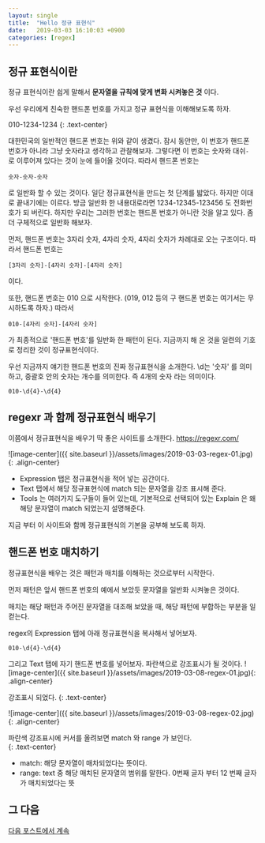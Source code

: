 ```yaml
---
layout: single
title:  "Hello 정규 표현식"
date:   2019-03-03 16:10:03 +0900
categories: [regex]
--- 
```


## 정규 표현식이란
정규 표현식이란 쉽게 말해서 **문자열을 규칙에 맞게 변화 시켜놓은 것** 이다.

우선 우리에게 친숙한 핸드폰 번호를 가지고 정규 표현식을 이해해보도록 하자.

010-1234-1234
{: .text-center}

대한민국의 일반적인 핸드폰 번호는 위와 같이 생겼다. 잠시 동안만, 이 번호가 핸드폰 번호가 아니라
그냥 숫자라고 생각하고 관찰해보자. 그렇다면 이 번호는 숫자와 대쉬`-` 로 이루어져 있다는 것이 눈에 들어올 것이다.
따라서 핸드폰 번호는

```
숫자-숫자-숫자
```

로 일반화 할 수 있는 것이다. 일단 정규표현식을 만드는 첫 단계를 밟았다.
하지만 이대로 끝내기에는 이르다. 방금 일반화 한 내용대로라면 
1234-12345-123456 도 전화번호가 되 버린다. 하지만 우리는 그러한 번호는
핸드폰 번호가 아니란 것을 알고 있다. 좀 더 구체적으로 일반화 해보자.

먼저, 핸드폰 번호는 3자리 숫자, 4자리 숫자, 4자리 숫자가 차례대로 오는 구조이다. 따라서 핸드폰 번호는

```
[3자리 숫자]-[4자리 숫자]-[4자리 숫자]
```

이다.

또한, 핸드폰 번호는 010 으로 시작한다. (019, 012 등의 구 핸드폰 번호는 여기서는 무시하도록 하자.) 따라서

```
010-[4자리 숫자]-[4자리 숫자]
```

가 최종적으로 '핸드폰 번호'를 일반화 한 패턴이 된다. 지금까지 해 온 것을 일련의
기호로 정리한 것이 정규표현식이다.

우선 지금까지 얘기한 핸드폰 번호의 진짜 정규표현식을 소개한다.
\d는 '숫자' 를 의미하고, 중괄호 안의 숫자는 개수를 의미한다.
즉 4개의 숫자 라는 의미이다.

```
010-\d{4}-\d{4}
```


## regexr 과 함께 정규표현식 배우기

이쯤에서 정규표현식을 배우기 딱 좋은 사이트를 소개한다.
<a href="https://regexr.com/" target="_blank"> https://regexr.com/ </a>

![image-center]({{ site.baseurl }}/assets/images/2019-03-03-regex-01.jpg){: .align-center}

* Expression 탭은 정규표현식을 적어 넣는 공간이다.
* Text 탭에서 해당 정규표현식에 match 되는 문자열을 강조 표시해 준다.
* Tools 는 여러가지 도구들이 들어 있는데, 기본적으로 선택되어 있는 Explain 은 왜 해당 문자열이
match 되었는지 설명해준다.

지금 부터 이 사이트와 함께 정규표현식의 기본을 공부해 보도록 하자.


## 핸드폰 번호 매치하기
정규표현식을 배우는 것은 패턴과 매치를 이해하는 것으로부터 시작한다.

먼저 패턴은 앞서 핸드폰 번호의 예에서 보았듯 문자열을 일반화 시켜놓은 것이다.

매치는 해당 패턴과 주어진 문자열을 대조해 보았을 때, 해당 패턴에 부합하는 부분을 일컫는다.

regex의 Expression 탭에 아래 정규표현식을 복사해서 넣어보자. 
```
010-\d{4}-\d{4}
```

그리고 Text 탭에 자기 핸드폰 번호를 넣어보자. 파란색으로 강조표시가 될 것이다.
![image-center]({{ site.baseurl }}/assets/images/2019-03-08-regex-01.jpg){: .align-center}

강조표시 되었다.
{: .text-center}

![image-center]({{ site.baseurl }}/assets/images/2019-03-08-regex-02.jpg){: .align-center}

파란색 강조표시에 커서를 올려보면 match 와 range 가 보인다.  
{: .text-center}

* match: 해당 문자열이 매차되었다는 뜻이다.
* range: text 중 해당 매치된 문자열의 범위를 말한다. 0번째 글자 부터 12 번째 글자가 매치되었다는 뜻


## 그 다음
<a href="{{ site.baseurl }}/regex/regex2">다음 포스트에서 계속</a>





 

















